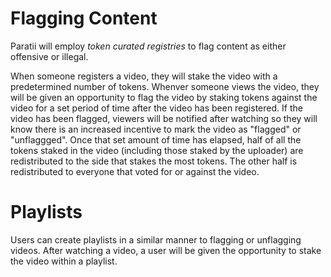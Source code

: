 # Flagging Content
Paratii will employ *token curated registries* to flag content as either offensive or illegal.

When someone registers a video, they will stake the video with a predetermined number of tokens. Whenver someone views the video, they will be given an opportunity to flag the video by staking tokens against the video for a set period of time after the video has been registered. If the video has been flagged, viewers will be notified after watching so they will know there is an increased incentive to mark the video as "flagged" or "unflaggged". Once that set amount of time has elapsed, half of all the tokens staked in the video (including those staked by the uploader) are redistributed to the side that stakes the most tokens. The other half is redistributed to everyone that voted for or against the video.  

# Playlists
Users can create playlists in a similar manner to flagging or unflagging videos. After watching a video, a user will be given the opportunity to stake the video within a playlist.
